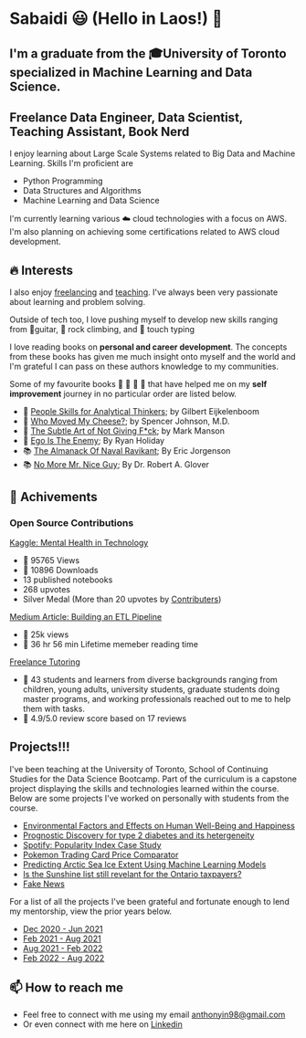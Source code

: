 # Sabaidi 😃 (Hello in Laos!) 👋



## I'm a graduate from the 🎓**University of Toronto** specialized in **Machine Learning and Data Science**.

## Freelance Data Engineer, Data Scientist, Teaching Assistant, Book Nerd

I enjoy learning about Large Scale Systems related to Big Data and Machine Learning. Skills I'm proficient are
* Python Programming
* Data Structures and Algorithms
* Machine Learning and Data Science

I'm currently learning various ☁️ cloud technologies with a focus on AWS. I'm also planning on achieving some certifications related to AWS cloud development.

## 🔥 Interests

I also enjoy [freelancing](https://www.upwork.com/freelancers/~01769f053889fb653a?viewMode=1) and [teaching](https://www.superprof.ca/statistical-machine-learning-and-data-science-student-teaching-computer-science-programming-python.html). I've always been very passionate about learning and problem solving.

Outside of tech too, I love pushing myself to develop new skills ranging from 🎸guitar, 🚀 rock climbing, and 🎹 touch typing

I love reading books on **personal and career development**. The concepts from these books has given me much insight onto myself and the world and I'm grateful I can pass on these authors knowledge to my communities. 

Some of my favourite books 📕 📗 📙 📘 that have helped me on my **self improvement** journey in no particular order are listed below.


* 📘 [People Skills for Analytical Thinkers](https://www.amazon.ca/People-Skills-Analytical-Thinkers-Communication-ebook/dp/B08FGCLDRG); by Gilbert Eijkelenboom
* 📙 [Who Moved My Cheese?](https://www.amazon.ca/Who-Moved-My-Cheese-Mazing/dp/0399144463); by Spencer Johnson, M.D.
* 📗 [The Subtle Art of Not Giving  F*ck](https://www.amazon.ca/Subtle-Art-Not-Giving-Counterintuitive/dp/0062457713); by Mark Manson
* 📕 [Ego Is The Enemy](https://www.amazon.ca/Ego-Enemy-Ryan-Holiday/dp/1591847818); By Ryan Holiday
* 📚 [The Almanack Of Naval Ravikant](https://www.amazon.ca/Almanack-Naval-Ravikant-Wealth-Happiness-ebook/dp/B08FF8MTM6); By Eric Jorgenson
* 📚 [No More Mr. Nice Guy](https://www.amazon.ca/No-More-Mr-Nice-Guy/dp/0762415339); By Dr. Robert A. Glover

## 🌱 Achivements

### Open Source Contributions

[Kaggle: Mental Health in Technology](https://www.kaggle.com/datasets/anth7310/mental-health-in-the-tech-industry)
* 🚀 95765 Views
* 🚀 10896 Downloads
* 13 published notebooks
* 268 upvotes
* Silver Medal (More than 20 upvotes by [Contributers](https://www.kaggle.com/progression))

[Medium Article: Building an ETL Pipeline](https://medium.com/analytics-vidhya/building-a-etl-pipeline-226656a22f6d)
* 🚀 25k views
* 🚀 36 hr 56 min Lifetime memeber reading time

[Freelance Tutoring](https://www.superprof.ca/statistical-machine-learning-and-data-science-student-teaching-computer-science-programming-python.html)
* 🚀 43 students and learners from diverse backgrounds ranging from children, young adults, university students, graduate students doing master programs, and working professionals reached out to me to help them with tasks.
* 🚀 4.9/5.0 review score based on 17 reviews

## Projects!!!

I've been teaching at the University of Toronto, School of Continuing Studies for the Data Science Bootcamp. Part of the curriculum is a capstone project displaying the skills and technologies learned within the course. Below are some projects I've worked on personally with students from the course.

* [Environmental Factors and Effects on Human Well-Being and Happiness](https://github.com/SDCoulter/final_project)
* [Prognostic Discovery for type 2 diabetes and its hetergeneity](https://github.com/Jialin0315/group12/tree/main)
* [Spotify: Popularity Index Case Study](https://github.com/halmasieh/Spotify_Analysis)
* [Pokemon Trading Card Price Comparator](https://github.com/benaziziasmae/squirtle_squad/tree/Ian)
* [Predicting Arctic Sea Ice Extent Using Machine Learning Models](https://github.com/ALIYA2Group/Mod20_Segment_4)
* [Is the Sunshine list still revelant for the Ontario taxpayers?](https://github.com/Shaza-Safi/Ontario_Sunshine_List)
* [Fake News](https://github.com/NoraYounes/Fake_News_Detection/tree/main)


For a list of all the projects I've been grateful and fortunate enough to lend my mentorship, view the prior years below.

* [Dec 2020 - Jun 2021](./LucasCalestini/)
* [Feb 2021 - Aug 2021](./CathyHa/)
* [Aug 2021 - Feb 2022](./SalHobbi/)
* [Feb 2022 - Aug 2022](./HassanAhmad/)

## 📫 How to reach me
* Feel free to connect with me using my email anthonyin98@gmail.com
* Or even connect with me here on [Linkedin](https://www.linkedin.com/in/anthonyinthavong/)



<!--
**anth7310/anth7310** is a ✨ _special_ ✨ repository because its `README.md` (this file) appears on your GitHub profile.

Here are some ideas to get you started:

- 🔭 I’m currently working on ...
- 🌱 I’m currently learning ...
- 👯 I’m looking to collaborate on ...
- 🤔 I’m looking for help with ...
- 💬 Ask me about ...
- 📫 How to reach me: ...
- 😄 Pronouns: ...
- ⚡ Fun fact: ...
-->
